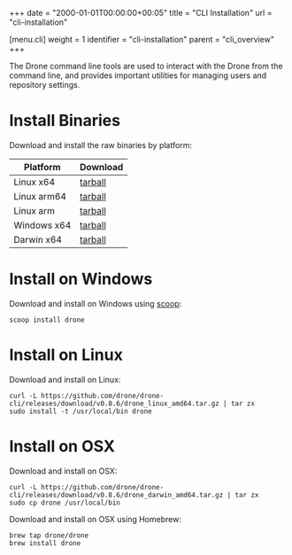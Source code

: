 +++
date = "2000-01-01T00:00:00+00:05"
title = "CLI Installation"
url = "cli-installation"

[menu.cli]
  weight = 1
  identifier = "cli-installation"
  parent = "cli_overview"
+++

The Drone command line tools are used to interact with the Drone from the command line, and provides important utilities for managing users and repository settings.

# Install Binaries

Download and install the raw binaries by platform:

Platform    | Download
------------|---------
Linux x64   | [tarball](https://github.com/drone/drone-cli/releases/download/v0.8.6/drone_linux_amd64.tar.gz)
Linux arm64 | [tarball](https://github.com/drone/drone-cli/releases/download/v0.8.6/drone_linux_arm64.tar.gz)
Linux arm   | [tarball](https://github.com/drone/drone-cli/releases/download/v0.8.6/drone_linux_arm.tar.gz)
Windows x64 | [tarball](https://github.com/drone/drone-cli/releases/download/v0.8.6/drone_windows_amd64.tar.gz)
Darwin x64  | [tarball](https://github.com/drone/drone-cli/releases/download/v0.8.6/drone_darwin_amd64.tar.gz)

# Install on Windows

Download and install on Windows using [scoop](http://scoop.sh):

```nohighlight
scoop install drone
```

# Install on Linux

Download and install on Linux:

```nohighlight
curl -L https://github.com/drone/drone-cli/releases/download/v0.8.6/drone_linux_amd64.tar.gz | tar zx
sudo install -t /usr/local/bin drone
```

# Install on OSX

Download and install on OSX:

```nohighlight
curl -L https://github.com/drone/drone-cli/releases/download/v0.8.6/drone_darwin_amd64.tar.gz | tar zx
sudo cp drone /usr/local/bin
```

Download and install on OSX using Homebrew:

```nohighlight
brew tap drone/drone
brew install drone
```
